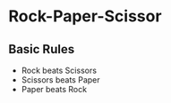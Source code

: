 # Rock-Paper-Scissor 

## Basic Rules

* Rock beats Scissors
* Scissors beats Paper
* Paper beats Rock

